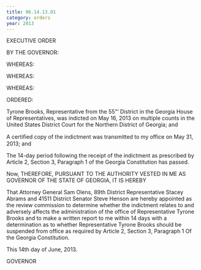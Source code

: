```yaml
---
title: 06.14.13.01
category: orders
year: 2013
---
```

 

EXECUTIVE ORDER

BY THE GOVERNOR:

WHEREAS:

WHEREAS:

WHEREAS:

ORDERED:

Tyrone Brooks, Representative from the 55”‘ District in the Georgia
House of Representatives, was indicted on May 16, 2013 on
multiple counts in the United States District Court for the Northern
District of Georgia; and

A certiﬁed copy of the indictment was transmitted to my office on
May 31, 2013; and

The 14-day period following the receipt of the indictment as
prescribed by Article 2, Section 3, Paragraph 1 of the Georgia
Constitution has passed.

Now, THEREFORE, PURSUANT TO THE AUTHORITY VESTED IN ME
AS GOVERNOR OF THE STATE OF GEORGIA, IT IS HEREBY

That Attorney General Sam Olens, 89th District Representative
Stacey Abrams and 41511 District Senator Steve Henson are hereby
appointed as the review commission to determine whether the
indictment relates to and adversely affects the administration of the
office of Representative Tyrone Brooks and to make a written report
to me within 14 days with a determination as to whether
Representative Tyrone Brooks should be suspended from office as
required by Article 2, Section 3, Paragraph 1 Of the Georgia
Constitution.

This 14th day of June, 2013.

GOVERNOR


